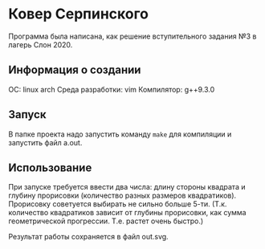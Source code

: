 # Ковер Серпинского

Программа была написана, как решение вступительного задания №3 в лагерь Слон 2020. 

## Информация о создании
ОС: linux arch
Среда разработки: vim
Компилятор: g++9.3.0

## Запуск
В папке проекта надо запустить команду `make` для компиляции и запустить файл a.out.

## Использование
При запуске требуется ввести два числа: длину стороны квадрата и глубину прорисовки (количество разных размеров квадратиков). Прорисовку советуется выбирать не сильно больше 5-ти. (Т.к. количество квадратиков зависит от глубины прорисовки, как сумма геометрической прогрессии. Т.е. растет очень быстро.)

Результат работы сохраняется в файл out.svg.
